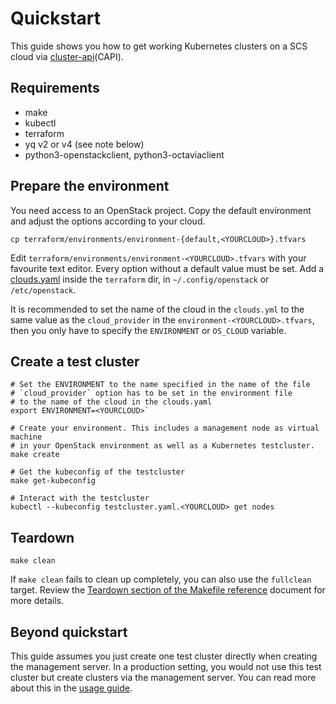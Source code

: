 # Quickstart

This guide shows you how to get working Kubernetes clusters on a SCS cloud
via [cluster-api](https://cluster-api.sigs.k8s.io/)(CAPI).

## Requirements

- make
- kubectl
- terraform
- yq v2 or v4 (see note below)
- python3-openstackclient, python3-octaviaclient

## Prepare the environment

You need access to an OpenStack project.
Copy the default environment and adjust the options according to your cloud.

```
cp terraform/environments/environment-{default,<YOURCLOUD>}.tfvars
```

Edit `terraform/environments/environment-<YOURCLOUD>.tfvars` with your favourite text editor. Every option without a
default value must be set.
Add
a [clouds.yaml](https://docs.openstack.org/python-openstackclient/latest/configuration/index.html#configuration-files)
inside the `terraform` dir, in `~/.config/openstack` or `/etc/openstack`.

It is recommended to set the name of the cloud in the `clouds.yml` to the same value as the `cloud_provider` in
the `environment-<YOURCLOUD>.tfvars`, then you only have to specify the `ENVIRONMENT` or `OS_CLOUD` variable.

## Create a test cluster

```
# Set the ENVIRONMENT to the name specified in the name of the file
# `cloud_provider` option has to be set in the environment file
# to the name of the cloud in the clouds.yaml
export ENVIRONMENT=<YOURCLOUD>`

# Create your environment. This includes a management node as virtual machine
# in your OpenStack environment as well as a Kubernetes testcluster.
make create

# Get the kubeconfig of the testcluster
make get-kubeconfig

# Interact with the testcluster
kubectl --kubeconfig testcluster.yaml.<YOURCLOUD> get nodes
```

## Teardown

```
make clean
```

If `make clean` fails to clean up completely, you can also use the `fullclean` target.
Review the [Teardown section of the Makefile reference](make-reference.md#teardown) document for more details.

## Beyond quickstart

This guide assumes you just create one test cluster directly when creating the
management server.
In a production setting, you would not use this test cluster but create clusters
via the management server. You can read more about this in the [usage guide](usage/usage.md).
